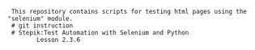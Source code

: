      This repository contains scripts for testing html pages using the "selenium" module.
     # git instruction
     # Stepik:Test Automation with Selenium and Python
            Lesson 2.3.6
